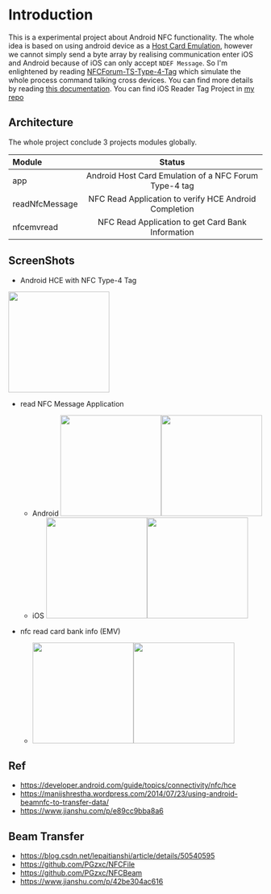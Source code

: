 # Introduction

This is a experimental project about Android NFC functionality. The whole idea is based on using android device as
a [Host Card Emulation](https://developer.android.com/guide/topics/connectivity/nfc/hce), however we cannot simply send
a byte array by realising communication enter iOS and Android because of iOS can only accept `NDEF Message`. So I'm enlightened by reading [NFCForum-TS-Type-4-Tag](http://apps4android.org/nfc-specifications/NFCForum-TS-Type-4-Tag_2.0.pdf)
which simulate the whole process command talking cross devices. You can find more details by reading [this documentation](http://apps4android.org/nfc-specifications/NFCForum-TS-Type-4-Tag_2.0.pdf). You can find iOS Reader Tag Project in [my repo](https://github.com/underwindfall/NFCReaderiOS)

## Architecture
The whole project conclude 3 projects modules globally.

| Module     | Status      |
|:--------------|:-----------:|
| app     | Android Host Card Emulation of a NFC Forum Type-4 tag  |
| readNfcMessage      | NFC Read Application to verify HCE Android Completion   |
| nfcemvread   | NFC Read Application to get Card Bank Information          |

## ScreenShots

 - Android HCE with NFC Type-4 Tag
 <img src="art/4.jpeg" width="200px" />

- read NFC Message Application
    - Android
    <img src="art/3.png" width="200px" /><img src="art/3.png" width="200px" />
    - iOS
    <img src="https://github.com/underwindfall/NFCReaderiOS/blob/master/art/image1.png" width="200px" /><img src="https://github.com/underwindfall/NFCReaderiOS/blob/master/art/image2.png" width="200px" />

- nfc read card bank info (EMV)
    -  <img src="art/1.png" width="200px" /><img src="art/2.png" width="200px" />


## Ref
- https://developer.android.com/guide/topics/connectivity/nfc/hce
- https://manijshrestha.wordpress.com/2014/07/23/using-android-beamnfc-to-transfer-data/
- https://www.jianshu.com/p/e89cc9bba8a6

## Beam Transfer
- https://blog.csdn.net/lepaitianshi/article/details/50540595
- https://github.com/PGzxc/NFCFile
- https://github.com/PGzxc/NFCBeam
- https://www.jianshu.com/p/42be304ac616
